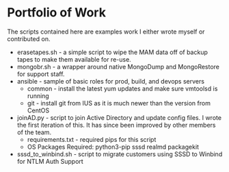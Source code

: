 # Portfolio of Work

The scripts contained here are examples work I either wrote myself or contributed on.

+ erasetapes.sh - a simple script to wipe the MAM data off of backup tapes to make them available for re-use.
+ mongobr.sh - a wrapper around native MongoDump and MongoRestore for support staff.
+ ansible - sample of basic roles for prod, build, and devops servers
  + common - install the latest yum updates and make sure vmtoolsd is running
  + git - install git from IUS as it is much newer than the version from CentOS
+ joinAD.py - script to join Active Directory and update config files.  I wrote the first iteration of this.  It has since been improved by other members of the team.
  + requirements.txt - required pips for this script
  + OS Packages Required:  python3-pip sssd realmd packagekit
+ sssd_to_winbind.sh - script to migrate customers using SSSD to Winbind for NTLM Auth Support
